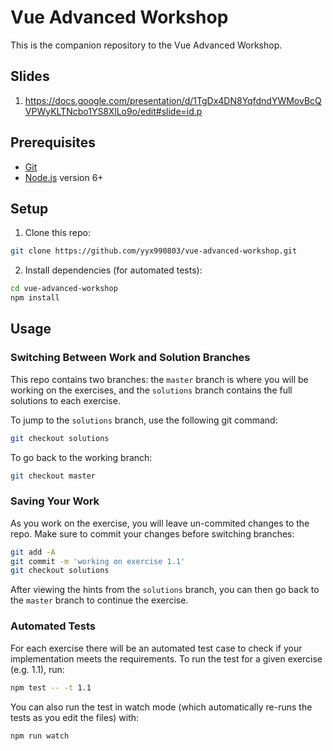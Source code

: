 # Vue Advanced Workshop

This is the companion repository to the Vue Advanced Workshop.

## Slides

1. https://docs.google.com/presentation/d/1TgDx4DN8YqfdndYWMovBcQVPWyKLTNcbo1YS8XlLo9o/edit#slide=id.p

## Prerequisites

- [Git](https://git-scm.com/)
- [Node.js](https://nodejs.org/en/) version 6+

## Setup

1. Clone this repo:

```bash
git clone https://github.com/yyx990803/vue-advanced-workshop.git
```

2. Install dependencies (for automated tests):

```bash
cd vue-advanced-workshop
npm install
```

## Usage

### Switching Between Work and Solution Branches

This repo contains two branches: the `master` branch is where you will be working on the exercises, and the `solutions` branch contains the full solutions to each exercise.

To jump to the `solutions` branch, use the following git command:

```bash
git checkout solutions
```

To go back to the working branch:

```bash
git checkout master
```

### Saving Your Work

As you work on the exercise, you will leave un-commited changes to the repo. Make sure to commit your changes before switching branches:

```bash
git add -A
git commit -m 'working on exercise 1.1'
git checkout solutions
```

After viewing the hints from the `solutions` branch, you can then go back to the `master` branch to continue the exercise.

### Automated Tests

For each exercise there will be an automated test case to check if your implementation meets the requirements. To run the test for a given exercise (e.g. 1.1), run:

```bash
npm test -- -t 1.1
```

You can also run the test in watch mode (which automatically re-runs the tests as you edit the files) with:

```bash
npm run watch
```
